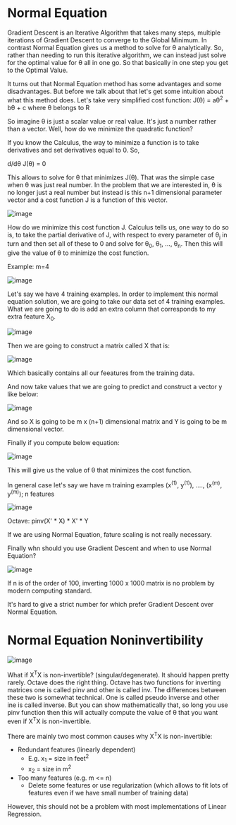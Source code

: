 # Normal Equation
Gradient Descent is an Iterative Algorithm that takes many steps, multiple iterations of Gradient Descent to converge to the Global Minimum. In contrast Normal Equation 
gives us a method to solve for θ analytically. So, rather than needing to run this iterative algorithm, we can instead just solve for the optimal value for θ all in one
go. So that basically in one step you get to the Optimal Value.

It turns out that Normal Equation method has some advantages and some disadvantages. But before we talk about that let's get some intuition about what this method does.
Let's take very simplified cost function:
J(θ) = aθ<sup>2</sup> + bθ + c where θ belongs to R

So imagine θ is just a scalar value or real value. It's just a number rather than a vector. Well, how do we minimize the quadratic function?

If you know the Calculus, the way to minimize a function is to take derivatives and set derivatives equal to 0. So,

d/dθ J(θ) = 0

This allows to solve for θ that minimizes J(θ). That was the simple case when θ was just real number. In the problem that we are interested in, θ is no longer just a 
real number but instead is this n+1 dimensional parameter vector and a cost function J is a function of this vector.

![image](https://github.com/vivekprm/coursera-ml/assets/2403660/147ab498-babc-4ad4-ad3b-6891fb2ba3b0)

How do we minimize this cost function J. Calculus tells us, one way to do so is, to take the partial derivative of J, with respect to every parameter of θ<sub>j</sub>
in turn and then set all of these to 0 and solve for θ<sub>0</sub>, θ<sub>1</sub>, ..., θ<sub>n</sub>. Then this will give the value of θ to minimize the cost function.

Example: m=4

![image](https://github.com/vivekprm/coursera-ml/assets/2403660/0c55c44c-814b-4a87-a13b-d7accc55b58c)

Let's say we have 4 training examples. In order to implement this normal equation solution, we are going to take our data set of 4 training examples. What we are going
to do is add an extra column that corresponds to my extra feature X<sub>0</sub>. 

![image](https://github.com/vivekprm/coursera-ml/assets/2403660/f0eef521-7f6b-4fe8-826a-a670995af971)

Then we are going to construct a matrix called X that is:

![image](https://github.com/vivekprm/coursera-ml/assets/2403660/2d857f57-837f-4543-9a31-6464765565a6)

Which basically contains all our feeatures from the training data.

And now take values that we are going to predict and construct a vector y like below:

![image](https://github.com/vivekprm/coursera-ml/assets/2403660/c4371aa4-135f-4fd5-88f9-bf5cfaefabb1)

And so X is going to be m x (n+1) dimensional matrix and Y is going to be m dimensional vector.

Finally if you compute below equation:

![image](https://github.com/vivekprm/coursera-ml/assets/2403660/0a8006b6-6516-450e-b46c-41d8069a8544)

This will give us the value of θ that minimizes the cost function.

In general case let's say we have m training examples (x<sup>(1)</sup>, y<sup>(1)</sup>), ...., (x<sup>(m)</sup>, y<sup>(m)</sup>); n features

![image](https://github.com/vivekprm/coursera-ml/assets/2403660/1bd0e797-da3f-4585-a144-0c8e50ad3d92)

Octave: pinv(X' * X) * X' * Y

If we are using Normal Equation, fature scaling is not really necessary.

Finally whn should you use Gradient Descent and when to use Normal Equation?

![image](https://github.com/vivekprm/coursera-ml/assets/2403660/cd796f05-8271-4811-af57-2350f5f5ddb5)

If n is of the order of 100, inverting 1000 x 1000 matrix is no problem by modern computing standard.

It's hard to give a strict number for which prefer Gradient Descent over Normal Equation. 

# Normal Equation Noninvertibility
![image](https://github.com/vivekprm/coursera-ml/assets/2403660/cc86d19b-fb64-434a-b053-85020c1e3bb0)

What if X<sup>T</sup>X is non-invertible? (singular/degenerate). It should happen pretty rarely. Octave does the right thing. Octave has two functions for inverting
matrices one is called pinv and other is called inv. The differences between these two is somewhat technical. One is called pseudo inverse and other ine is called
inverse. But you can show mathematically that, so long you use pinv function then this will actually compute the value of θ that you want even if X<sup>T</sup>X is 
non-invertible.

There are mainly two most common causes why X<sup>T</sup>X is non-invertible:
- Redundant features (linearly dependent)
  -  E.g. x<sub>1</sub> = size in feet<sup>2</sup>
  -  x<sub>2</sub> = size in m<sup>2</sup>
- Too many features (e.g. m <= n)
  - Delete some features or use regularization (which allows to fit lots of features even if we have small number of training data)

However, this should not be a problem with most implementations of Linear Regression.
